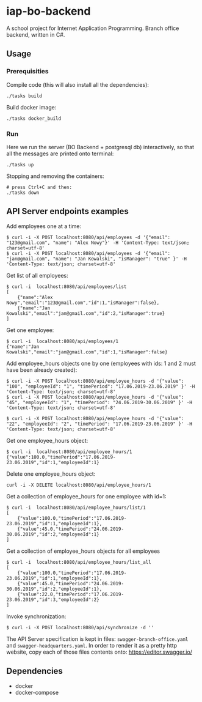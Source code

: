 # iap-bo-backend

A school project for Internet Application Programming.
Branch office backend, written in C#.

## Usage
### Prerequisities
Compile code (this will also install all the dependencies):
```
./tasks build
```

Build docker image:
```
./tasks docker_build
```

### Run

Here we run the server (BO Backend + postgresql db) interactively, so that all the messages are printed onto terminal:
```
./tasks up
```

Stopping and removing the containers:
```
# press Ctrl+C and then:
./tasks down
```

## API Server endpoints examples

Add employees one at a time:
```
$ curl -i -X POST localhost:8080/api/employees -d '{"email": "123@gmail.com", "name": "Alex Nowy"}' -H 'Content-Type: text/json; charset=utf-8'
$ curl -i -X POST localhost:8080/api/employees -d '{"email": "jan@gmail.com", "name": "Jan Kowalski", "isManager": "true" }' -H 'Content-Type: text/json; charset=utf-8'
```

Get list of all employees:
```
$ curl -i  localhost:8080/api/employees/list
[
    {"name":"Alex Nowy","email":"123@gmail.com","id":1,"isManager":false},
    {"name":"Jan Kowalski","email":"jan@gmail.com","id":2,"isManager":true}
]
```

Get one employee:
```
$ curl -i  localhost:8080/api/employees/1
{"name":"Jan Kowalski","email":"jan@gmail.com","id":1,"isManager":false}
```

Add employee_hours objects one by one (employees with ids: 1 and 2 must have been already created):
```
$ curl -i -X POST localhost:8080/api/employee_hours -d '{"value": "100", "employeeId": "1", "timePeriod": "17.06.2019-23.06.2019" }' -H 'Content-Type: text/json; charset=utf-8'
$ curl -i -X POST localhost:8080/api/employee_hours -d '{"value": "45", "employeeId": "1", "timePeriod": "24.06.2019-30.06.2019" }' -H 'Content-Type: text/json; charset=utf-8'

$ curl -i -X POST localhost:8080/api/employee_hours -d '{"value": "22", "employeeId": "2", "timePeriod": "17.06.2019-23.06.2019" }' -H 'Content-Type: text/json; charset=utf-8'
```



Get one employee_hours object:
```
$ curl -i  localhost:8080/api/employee_hours/1
{"value":100.0,"timePeriod":"17.06.2019-23.06.2019","id":1,"employeeId":1}
```

Delete one employee_hours object:
```
curl -i -X DELETE localhost:8080/api/employee_hours/1
```

Get a collection of employee_hours for one employee with id=1:
```
$ curl -i  localhost:8080/api/employee_hours/list/1
[
    {"value":100.0,"timePeriod":"17.06.2019-23.06.2019","id":1,"employeeId":1},
    {"value":45.0,"timePeriod":"24.06.2019-30.06.2019","id":2,"employeeId":1}
]
```
Get a collection of employee_hours objects for all employees
```
$ curl -i  localhost:8080/api/employee_hours/list_all
[
    {"value":100.0,"timePeriod":"17.06.2019-23.06.2019","id":1,"employeeId":1},
    {"value":45.0,"timePeriod":"24.06.2019-30.06.2019","id":2,"employeeId":1},
    {"value":22.0,"timePeriod":"17.06.2019-23.06.2019","id":3,"employeeId":2}
]
```

Invoke synchronization:
```
$ curl -i -X POST localhost:8080/api/synchronize -d ''
```


The API Server specification is kept in files: `swagger-branch-office.yaml` and `swagger-headquarters.yaml`.
In order to render it as a pretty http website, copy each of those files contents onto: https://editor.swagger.io/


## Dependencies
* docker
* docker-compose
